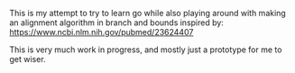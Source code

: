 This is my attempt to try to learn go while also playing around with making an alignment algorithm in branch and bounds inspired by: https://www.ncbi.nlm.nih.gov/pubmed/23624407

This is very much work in progress, and mostly just a prototype for me to get wiser.
